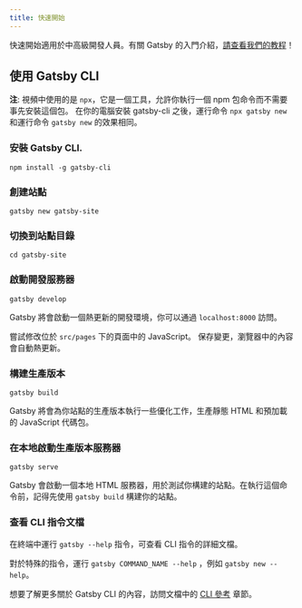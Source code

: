 ```yaml
---
title: 快速開始
---
```


快速開始適用於中高級開發人員。有關 Gatsby 的入門介紹，[請查看我們的教程](/tutorial/)！

## 使用 Gatsby CLI

<EggheadEmbed
  lessonLink="https://egghead.io/lessons/gatsby-quick-start-with-gatsby-create-develop-and-build-gatsby-sites-from-the-command-line"
  lessonTitle="Quick Start with Gatsby: Create, Develop, and Build Gatsby Sites From the Command Line"
/>

**注**: 視頻中使用的是 `npx`，它是一個工具，允許你執行一個 npm 包命令而不需要事先安裝這個包。 在你的電腦安裝 gatsby-cli 之後，運行命令 `npx gatsby new` 和運行命令 `gatsby new` 的效果相同。

### 安裝 Gatsby CLI.

```shell
npm install -g gatsby-cli
```

### 創建站點

```shell
gatsby new gatsby-site
```

### 切換到站點目錄

```shell
cd gatsby-site
```

### 啟動開發服務器

```shell
gatsby develop
```

Gatsby 將會啟動一個熱更新的開發環境，你可以通過 `localhost:8000` 訪問。

嘗試修改位於 `src/pages` 下的頁面中的 JavaScript。 保存變更，瀏覽器中的內容會自動熱更新。

### 構建生產版本

```shell
gatsby build
```

Gatsby 將會為你站點的生產版本執行一些優化工作，生產靜態 HTML 和預加載的 JavaScript 代碼包。

### 在本地啟動生產版本服務器

```shell
gatsby serve
```

Gatsby 會啟動一個本地 HTML 服務器，用於測試你構建的站點。在執行這個命令前，記得先使用 `gatsby build` 構建你的站點。

### 查看 CLI 指令文檔

在終端中運行 `gatsby --help` 指令，可查看 CLI 指令的詳細文檔。

對於特殊的指令，運行 `gatsby COMMAND_NAME --help` ，例如 `gatsby new --help`。

想要了解更多關於 Gatsby CLI 的內容，訪問文檔中的 [CLI 參考](/docs/gatsby-cli/) 章節。

